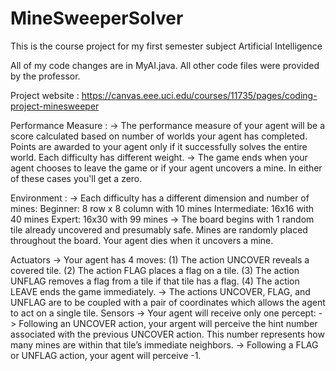 # MineSweeperSolver
This is the course project for my first semester subject Artificial Intelligence

All of my code changes are in MyAI.java. All other code files were provided by the professor.

Project website : https://canvas.eee.uci.edu/courses/11735/pages/coding-project-minesweeper

Performance Measure :
->  The performance measure of your agent will be a score calculated based on
number of worlds your agent has completed. Points are awarded to your agent
only if it successfully solves the entire world. Each difficulty has different weight.
->  The game ends when your agent chooses to leave the game or if your agent
uncovers a mine. In either of these cases you'll get a zero.

Environment :
->  Each difficulty has a different dimension and number of mines:
          Beginner: 8 row x 8 column with 10 mines
          Intermediate: 16x16 with 40 mines
          Expert: 16x30 with 99 mines
->  The board begins with 1 random tile already uncovered and presumably safe. Mines are randomly placed throughout the board. 
Your agent dies when it uncovers a mine.

Actuators
->  Your agent has 4 moves:
       (1) The action UNCOVER reveals a covered tile.
       (2) The action FLAG places a flag on a tile.
       (3) The action UNFLAG removes a flag from a tile if that tile has a flag.
       (4) The action LEAVE ends the game immediately.
->  The actions UNCOVER, FLAG, and UNFLAG are to be coupled with a pair of
coordinates which allows the agent to act on a single tile.
Sensors
->  Your agent will receive only one percept:
    ->  Following an UNCOVER action, your argent will perceive the hint
        number associated with the previous UNCOVER action. This number
        represents how many mines are within that tile’s immediate neighbors.
    ->  Following a FLAG or UNFLAG action, your agent will perceive -1.
